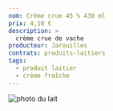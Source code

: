 ```yaml
---
nom: Crème crue 45 % 430 ml 
prix: 4,10 €
description: >
  crème crue de vache
producteur: Jarouilles
contrats: produits-laitiers
tags: 
  - produit laitier
  - crème fraîche
---
```


![photo du lait](./media/creme.jpg)